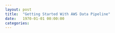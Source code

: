 ```yaml
---
layout: post
title:  "Getting Started With AWS Data Pipeline"
date:   1970-01-01 00:00:00
categories:
---
```

